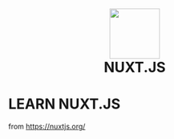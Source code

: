 <h1 align="center">
  <img height=100 src="/logos/nuxt.svg">
  <br>NUXT.JS
</h1>

# LEARN NUXT.JS
from https://nuxtjs.org/